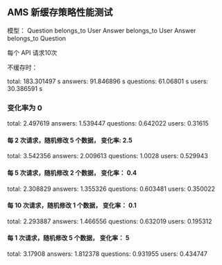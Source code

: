 ## AMS 新缓存策略性能测试

模型： 
Question belongs_to User
Answer belongs_to User
Answer belongs_to Question



每个 API 请求10次

不缓存时：

total: 183.301497 s
answers: 91.846896 s
questions: 61.06801 s
users: 30.386591 s

### 变化率为 0

total: 2.497619 answers: 1.539447 questions: 0.642022 users: 0.31615


#### 每 2 次请求，随机修改 5 个数据， 变化率: 2.5

total: 3.542356 answers: 2.009613 questions: 1.0028 users: 0.529943


#### 每 5 次请求，随机修改 2 个数据， 变化率： 0.4

total: 2.308829 answers: 1.355326 questions: 0.603481 users: 0.350022

#### 每 10 次请求，随机修改 1 个数据， 变化率： 0.1

total: 2.293887 answers: 1.466556 questions: 0.632019 users: 0.195312

#### 每 1 次请求，随机修改 5 个数据， 变化率： 5

total: 3.17908 answers: 1.812378 questions: 0.931955 users: 0.434747